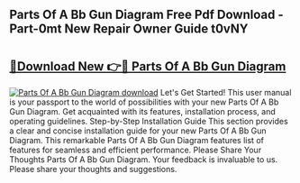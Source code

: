 ## Parts Of A Bb Gun Diagram Free Pdf Download - Part-0mt New Repair Owner Guide t0vNY

# <h2><a href="http://dfh67k.blite.top/?on=Parts+Of+A+Bb+Gun+Diagram">🔗Download New 👉🔴 Parts Of A Bb Gun Diagram</a></h2>

[![Parts Of A Bb Gun Diagram download](https://i.imgur.com/lujVjoI.png)](http://dfh67k.blite.top/?on=Parts+Of+A+Bb+Gun+Diagram)
Let's Get Started! This user manual is your passport to the world of possibilities with your new Parts Of A Bb Gun Diagram. Get acquainted with its features, installation process, and operating guidelines. Step-by-Step Installation Guide This section provides a clear and concise installation guide for your new Parts Of A Bb Gun Diagram. This remarkable Parts Of A Bb Gun Diagram features list of features for seamless and efficient performance. Please Share Your Thoughts Parts Of A Bb Gun Diagram. Your feedback is invaluable to us. Please share your thoughts and suggestions.

